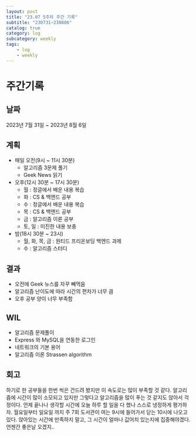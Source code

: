```yaml
---
layout: post
title: "23.07 5주차 주간 기록"
subtitle: "230731~230806"
catalog: true
category: log
subcategory: weekly
tags:
    - log
    - weekly
---
```


# 주간기록

## 날짜

2023년 7월 31일 ~ 2023년 8월 6일

## 계획

- 매일 오전(9시 ~ 11시 30분)
  - 알고리즘 3문제 풀기
  - Geek News 읽기
- 오후(12시 30분 ~ 17시 30분)
  - 월 : 정글에서 배운 내용 복습
  - 화 : CS & 백엔드 공부
  - 수 : 정글에서 배운 내용 복습
  - 목 : CS & 백엔드 공부
  - 금 : 알고리즘 이론 공부
  - 토, 일 : 미진한 내용 보충
- 밤(18시 30분 ~ 23시)
  - 월, 화, 목, 금 : 원티드 프리온보딩 백엔드 과제
  - 수 : 알고리즘 스터디

## 결과

- 오전에 Geek 뉴스를 자꾸 빼먹음
- 알고리즘 난이도에 따라 시간의 편차가 너무 큼
- 오후 공부 양이 너무 부족함



## WIL

- 알고리즘 문제풀이
- Express 와 MySQL을 연동한 로그인
- 네트워크의 기본 용어
- 알고리즘 이론 Strassen algorithm

## 회고

하기로 한 공부들을 한번 씩은 건드려 봤지만 이  속도로는 많이 부족할 것 같다. 알고리즘에 시간이 많이 소모되고 있지만 그렇다고 알고리즘을 많이 푸는 것 같지도 않아서 걱정이다. 언제 끝나나 생각할 시간에 오늘 하루 할 일을 다 했나 스스로 냉정하게 평가하자. 월요일부터 일요일 까지 주 7회 도서관이 여는 9시에 들어가서 닫는 10시에 나오고 있다. 앉아있는 시간에 만족하지 말고, 그 시간이 얼마나 값어치 있는지에 집중해야겠다. 언젠간 좋은날 오겠지..